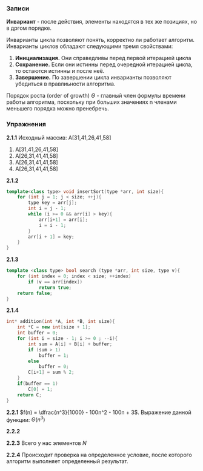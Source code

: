 
### Записи

**Инвариант** - после действия, элементы находятся в тех же позициях, но в дргом порядке.

Инварианты цикла позволяют понять, корректно ли работает алгоритм. Инварианты циклов обладают следующими тремя свойствами:
1. **Инициализация.** Они справедливы перед первой итерацией цикла
2. **Сохранение.** Если они истинны перед очередной итерацией цикла, то остаются истинны и после неё.
3. **Завершение.** По завершении цикла инварианты позволяют убедиться в правлиьности алгоритма.

Порядок роста (order of growth) $\Theta$ - главный член формулы времени работы алгоритма, поскольку при больших значениях n членами меньшего порядка можно пренебречь.

### Упражнения

**2.1.1**
Исходный массив: A[31,41,26,41,58]
1. A[31,41,26,41,58]
2. A[26,31,41,41,58]
3. A[26,31,41,41,58]
4. A[26,31,41,41,58]

**2.1.2**
``` C++
template<class type> void insertSort(type *arr, int size){
    for (int j = 1; j < size; ++j){
        type key = arr[j];
        int i = j - 1;
        while (i >= 0 && arr[i] > key){
            arr[i+1] = arr[i];
            i = i - 1;
        }
        arr[i + 1] = key;
    }
}
```

**2.1.3**
```C++
template <class type> bool search (type *arr, int size, type v){
    for (int index = 0; index < size; ++index)
        if (v == arr[index])
            return true;
    return false;
}
```

**2.1.4**
~~~ C++
int* addition(int *A, int *B, int size){
    int *C = new int[size + 1];
    int buffer = 0;
    for (int i = size - 1; i >= 0 ; --i){
        int sum = A[i] + B[i] + buffer;
        if (sum > 1)
            buffer = 1;
        else
            buffer = 0;
        C[i+1] = sum % 2;
    }
    if(buffer == 1)
        C[0] = 1;
    return C;
}
~~~

**2.2.1**
$f(n) = \dfrac{n^3}{1000} - 100n^2 - 100n + 3$. Выражение данной функции: $\Theta(n^3)$

**2.2.2**



**2.2.3**
Всего у нас элементов $N$

**2.2.4**
Происходит проверка на определенное условие, после которого алгоритм выполняет определенный результат.